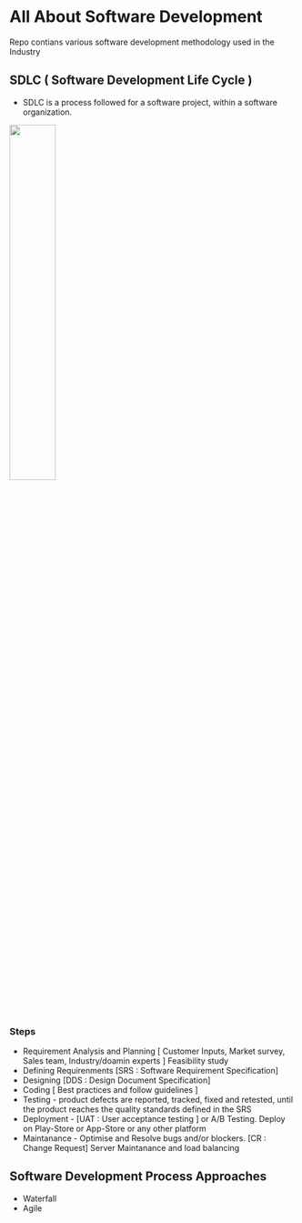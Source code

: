 # All About Software Development
Repo contians various software development methodology used in the Industry

## SDLC ( Software Development Life Cycle )
- SDLC is a process followed for a software project, within a software organization.

<img src="https://github.com/NrupParikh/AllAboutSoftwareDevelopment/assets/108717119/b64f0fe8-9eac-466c-a217-b060a7c85866"  width="40%" height="40%">

### Steps
- Requirement Analysis and Planning [ Customer Inputs, Market survey, Sales team, Industry/doamin experts ] Feasibility study
- Defining Requirenments [SRS : Software Requirement Specification]
- Designing [DDS : Design Document Specification]
- Coding [ Best practices and follow guidelines ]
- Testing - product defects are reported, tracked, fixed and retested, until the product reaches the quality standards defined in the SRS
- Deployment - [UAT : User acceptance testing ] or A/B Testing. Deploy on Play-Store or App-Store or any other platform
- Maintanance - Optimise and Resolve bugs and/or blockers. [CR : Change Request] Server Maintanance and load balancing

## Software Development Process Approaches
- Waterfall
- Agile
